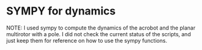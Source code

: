 # SYMPY for dynamics

NOTE:
I used sympy to compute the dynamics of the acrobot and the planar multirotor with a pole.
I did not check the current status of the scripts, and just keep them for reference on
how to use the sympy functions.
